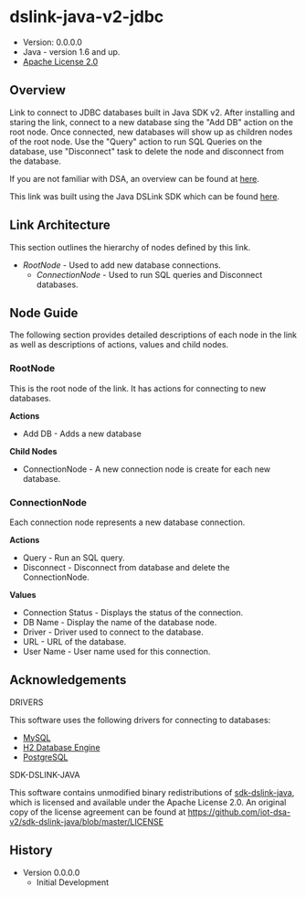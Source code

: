# dslink-java-v2-jdbc

* Version: 0.0.0.0
* Java - version 1.6 and up.
* [Apache License 2.0](http://www.apache.org/licenses/LICENSE-2.0)


## Overview

Link to connect to JDBC databases built in Java SDK v2. 
After installing and staring the link, connect to a new database sing the 
"Add DB" action on the root node. Once connected, new databases will show up as children nodes of the root node.
Use the "Query" action to run SQL Queries on the database, use "Disconnect" task to 
delete the node and disconnect from the database.

If you are not familiar with DSA, an overview can be found at
[here](http://iot-dsa.org/get-started/how-dsa-works).

This link was built using the Java DSLink SDK which can be found
[here](https://github.com/iot-dsa-v2/sdk-dslink-java).

## Link Architecture

This section outlines the hierarchy of nodes defined by this link.

- _RootNode_ - Used to add new database connections.
  - _ConnectionNode_ - Used to run SQL queries and Disconnect databases.


## Node Guide

The following section provides detailed descriptions of each node in the link as well as
descriptions of actions, values and child nodes.


### RootNode

This is the root node of the link.  It has actions for connecting to new databases.

**Actions**
- Add DB - Adds a new database

**Child Nodes**
- ConnectionNode - A new connection node is create for each new database.

### ConnectionNode

Each connection node represents a new database connection.

**Actions**
- Query - Run an SQL query.
- Disconnect - Disconnect from database and delete the ConnectionNode.

**Values**
- Connection Status - Displays the status of the connection.
- DB Name - Display the name of the database node.
- Driver - Driver used to connect to the database.
- URL - URL of the database.
- User Name - User name used for this connection.

## Acknowledgements

DRIVERS

This software uses the following drivers for connecting to databases:
* [MySQL](https://dev.mysql.com/)
* [H2 Database Engine](http://www.h2database.com)
* [PostgreSQL](https://www.postgresql.org/)

SDK-DSLINK-JAVA

This software contains unmodified binary redistributions of 
[sdk-dslink-java](https://github.com/iot-dsa-v2/sdk-dslink-java), which is licensed 
and available under the Apache License 2.0. An original copy of the license agreement can be found 
at https://github.com/iot-dsa-v2/sdk-dslink-java/blob/master/LICENSE

## History

* Version 0.0.0.0
  - Initial Development